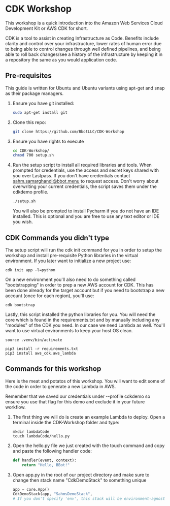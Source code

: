 # CDK Workshop

This workshop is a quick introduction into the Amazon Web Services Cloud Development Kit or AWS CDK for short.

CDK is a tool to assist in creating Infrastructure as Code. Benefits include clarity and control over your infrastructure, lower rates of human error due to being able to control changes through
well defined pipelines, and being able to roll back changes/see a history of the infrastructure by keeping it in a repository the same as you would application code.

## Pre-requisites

This guide is written for Ubuntu and Ubuntu variants using apt-get and snap as their package managers.

1. Ensure you have git installed:

    ```bash
    sudo apt-get install git
    ```

2. Clone this repo:

    ```bash
    git clone https://github.com/BbotLLC/CDK-Workshop
    ```

3. Ensure you have rights to execute

    ```bash
    cd CDK-Workshop/
    chmod 700 setup.sh
    ```

4. Run the setup script to install all required libraries and tools. When prompted for credentials, use the access and secret keys shared with you over Lastpass. If you don't have credentials contact sahm.samarghandi@bbot.menu to request access. Don't worry about overwriting your current credentials, the script saves them under the cdkdemo profile.

    ```bash
    ./setup.sh
    ```
    You will also be prompted to install Pycharm if you do not have an IDE installed. This is optional and you are free to use any text editor or IDE you wish.

## CDK Commands you didn't type

The setup script will run the cdk init command for you in order to setup the workshop and install pre-requisite Python libraries in the virtual environment.
If you later want to initialize a new project use:
```
cdk init app -l=python
```

On a new environment you'll also need to do something called "bootstrapping" in order to prep a new AWS account for CDK. This has been done already for the target account but if you need to bootstrap a new account (once for each region), you'll use:
```
cdk bootstrap
```

Lastly, this script installed the python libraries for you. You will need the core which is found in the requirements.txt and by manually including any "modules" of the CDK you need. In our case we need Lambda as well. You'll want to use virtual environments to keep your host OS clean. 
```
source .venv/bin/activate

pip3 install -r requirements.txt
pip3 install aws_cdk.aws_lambda
```

## Commands for this workshop

Here is the meat and potatos of this workshop. You will want to edit some of the code in order to generate a new Lambda in AWS.

Remember that we saved our credentials under --profile cdkdemo so ensure you use that flag for this demo and exclude it in your future workflow. 

1. The first thing we will do is create an example Lambda to deploy. Open a terminal inside the CDK-Workshop folder and type:
    ```
    mkdir lambdaCode
    touch lambdaCode/hello.py
    ```

2. Open the hello.py file we just created with the touch command and copy and paste the following handler code:
    ```python
    def handler(event, context):
        return "Hello, BBot!"
    ```
3. Open app.py in the root of our project directory and make sure to change then stack name "CdkDemoStack" to something unique

    ```python
    app = core.App()
    CdkDemoStack(app, "SahmsDemoStack",
    # If you don't specify 'env', this stack will be environment-agnostic.
    ```